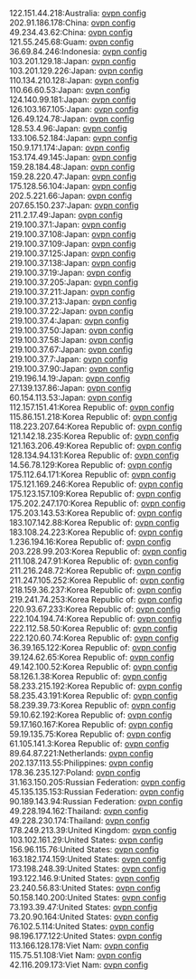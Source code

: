 122.151.44.218:Australia: [ovpn config](vpn/122_151_44_218.ovpn)  
202.91.186.178:China: [ovpn config](vpn/202_91_186_178.ovpn)  
49.234.43.62:China: [ovpn config](vpn/49_234_43_62.ovpn)  
121.55.245.68:Guam: [ovpn config](vpn/121_55_245_68.ovpn)  
36.69.84.246:Indonesia: [ovpn config](vpn/36_69_84_246.ovpn)  
103.201.129.18:Japan: [ovpn config](vpn/103_201_129_18.ovpn)  
103.201.129.226:Japan: [ovpn config](vpn/103_201_129_226.ovpn)  
110.134.210.128:Japan: [ovpn config](vpn/110_134_210_128.ovpn)  
110.66.60.53:Japan: [ovpn config](vpn/110_66_60_53.ovpn)  
124.140.99.181:Japan: [ovpn config](vpn/124_140_99_181.ovpn)  
126.103.167.105:Japan: [ovpn config](vpn/126_103_167_105.ovpn)  
126.49.124.78:Japan: [ovpn config](vpn/126_49_124_78.ovpn)  
128.53.4.96:Japan: [ovpn config](vpn/128_53_4_96.ovpn)  
133.106.52.184:Japan: [ovpn config](vpn/133_106_52_184.ovpn)  
150.9.171.174:Japan: [ovpn config](vpn/150_9_171_174.ovpn)  
153.174.49.145:Japan: [ovpn config](vpn/153_174_49_145.ovpn)  
159.28.184.48:Japan: [ovpn config](vpn/159_28_184_48.ovpn)  
159.28.220.47:Japan: [ovpn config](vpn/159_28_220_47.ovpn)  
175.128.56.104:Japan: [ovpn config](vpn/175_128_56_104.ovpn)  
202.5.221.66:Japan: [ovpn config](vpn/202_5_221_66.ovpn)  
207.65.150.237:Japan: [ovpn config](vpn/207_65_150_237.ovpn)  
211.2.17.49:Japan: [ovpn config](vpn/211_2_17_49.ovpn)  
219.100.37.1:Japan: [ovpn config](vpn/219_100_37_1.ovpn)  
219.100.37.108:Japan: [ovpn config](vpn/219_100_37_108.ovpn)  
219.100.37.109:Japan: [ovpn config](vpn/219_100_37_109.ovpn)  
219.100.37.125:Japan: [ovpn config](vpn/219_100_37_125.ovpn)  
219.100.37.138:Japan: [ovpn config](vpn/219_100_37_138.ovpn)  
219.100.37.19:Japan: [ovpn config](vpn/219_100_37_19.ovpn)  
219.100.37.205:Japan: [ovpn config](vpn/219_100_37_205.ovpn)  
219.100.37.211:Japan: [ovpn config](vpn/219_100_37_211.ovpn)  
219.100.37.213:Japan: [ovpn config](vpn/219_100_37_213.ovpn)  
219.100.37.22:Japan: [ovpn config](vpn/219_100_37_22.ovpn)  
219.100.37.4:Japan: [ovpn config](vpn/219_100_37_4.ovpn)  
219.100.37.50:Japan: [ovpn config](vpn/219_100_37_50.ovpn)  
219.100.37.58:Japan: [ovpn config](vpn/219_100_37_58.ovpn)  
219.100.37.67:Japan: [ovpn config](vpn/219_100_37_67.ovpn)  
219.100.37.7:Japan: [ovpn config](vpn/219_100_37_7.ovpn)  
219.100.37.90:Japan: [ovpn config](vpn/219_100_37_90.ovpn)  
219.196.14.19:Japan: [ovpn config](vpn/219_196_14_19.ovpn)  
27.139.137.86:Japan: [ovpn config](vpn/27_139_137_86.ovpn)  
60.154.113.53:Japan: [ovpn config](vpn/60_154_113_53.ovpn)  
112.157.151.41:Korea Republic of: [ovpn config](vpn/112_157_151_41.ovpn)  
115.86.151.218:Korea Republic of: [ovpn config](vpn/115_86_151_218.ovpn)  
118.223.207.64:Korea Republic of: [ovpn config](vpn/118_223_207_64.ovpn)  
121.142.18.235:Korea Republic of: [ovpn config](vpn/121_142_18_235.ovpn)  
121.163.206.49:Korea Republic of: [ovpn config](vpn/121_163_206_49.ovpn)  
128.134.94.131:Korea Republic of: [ovpn config](vpn/128_134_94_131.ovpn)  
14.56.78.129:Korea Republic of: [ovpn config](vpn/14_56_78_129.ovpn)  
175.112.64.171:Korea Republic of: [ovpn config](vpn/175_112_64_171.ovpn)  
175.121.169.246:Korea Republic of: [ovpn config](vpn/175_121_169_246.ovpn)  
175.123.157.109:Korea Republic of: [ovpn config](vpn/175_123_157_109.ovpn)  
175.202.247.170:Korea Republic of: [ovpn config](vpn/175_202_247_170.ovpn)  
175.203.143.53:Korea Republic of: [ovpn config](vpn/175_203_143_53.ovpn)  
183.107.142.88:Korea Republic of: [ovpn config](vpn/183_107_142_88.ovpn)  
183.108.24.223:Korea Republic of: [ovpn config](vpn/183_108_24_223.ovpn)  
1.236.194.16:Korea Republic of: [ovpn config](vpn/1_236_194_16.ovpn)  
203.228.99.203:Korea Republic of: [ovpn config](vpn/203_228_99_203.ovpn)  
211.108.247.91:Korea Republic of: [ovpn config](vpn/211_108_247_91.ovpn)  
211.216.248.72:Korea Republic of: [ovpn config](vpn/211_216_248_72.ovpn)  
211.247.105.252:Korea Republic of: [ovpn config](vpn/211_247_105_252.ovpn)  
218.159.36.237:Korea Republic of: [ovpn config](vpn/218_159_36_237.ovpn)  
219.241.74.253:Korea Republic of: [ovpn config](vpn/219_241_74_253.ovpn)  
220.93.67.233:Korea Republic of: [ovpn config](vpn/220_93_67_233.ovpn)  
222.104.194.74:Korea Republic of: [ovpn config](vpn/222_104_194_74.ovpn)  
222.112.58.50:Korea Republic of: [ovpn config](vpn/222_112_58_50.ovpn)  
222.120.60.74:Korea Republic of: [ovpn config](vpn/222_120_60_74.ovpn)  
36.39.165.122:Korea Republic of: [ovpn config](vpn/36_39_165_122.ovpn)  
39.124.62.65:Korea Republic of: [ovpn config](vpn/39_124_62_65.ovpn)  
49.142.100.52:Korea Republic of: [ovpn config](vpn/49_142_100_52.ovpn)  
58.126.1.38:Korea Republic of: [ovpn config](vpn/58_126_1_38.ovpn)  
58.233.215.192:Korea Republic of: [ovpn config](vpn/58_233_215_192.ovpn)  
58.235.43.191:Korea Republic of: [ovpn config](vpn/58_235_43_191.ovpn)  
58.239.39.73:Korea Republic of: [ovpn config](vpn/58_239_39_73.ovpn)  
59.10.62.192:Korea Republic of: [ovpn config](vpn/59_10_62_192.ovpn)  
59.17.160.167:Korea Republic of: [ovpn config](vpn/59_17_160_167.ovpn)  
59.19.135.75:Korea Republic of: [ovpn config](vpn/59_19_135_75.ovpn)  
61.105.141.3:Korea Republic of: [ovpn config](vpn/61_105_141_3.ovpn)  
89.64.87.221:Netherlands: [ovpn config](vpn/89_64_87_221.ovpn)  
202.137.113.55:Philippines: [ovpn config](vpn/202_137_113_55.ovpn)  
178.36.235.127:Poland: [ovpn config](vpn/178_36_235_127.ovpn)  
31.163.150.205:Russian Federation: [ovpn config](vpn/31_163_150_205.ovpn)  
45.135.135.153:Russian Federation: [ovpn config](vpn/45_135_135_153.ovpn)  
90.189.143.94:Russian Federation: [ovpn config](vpn/90_189_143_94.ovpn)  
49.228.194.162:Thailand: [ovpn config](vpn/49_228_194_162.ovpn)  
49.228.230.174:Thailand: [ovpn config](vpn/49_228_230_174.ovpn)  
178.249.213.39:United Kingdom: [ovpn config](vpn/178_249_213_39.ovpn)  
103.102.161.29:United States: [ovpn config](vpn/103_102_161_29.ovpn)  
156.96.115.76:United States: [ovpn config](vpn/156_96_115_76.ovpn)  
163.182.174.159:United States: [ovpn config](vpn/163_182_174_159.ovpn)  
173.198.248.39:United States: [ovpn config](vpn/173_198_248_39.ovpn)  
193.122.146.9:United States: [ovpn config](vpn/193_122_146_9.ovpn)  
23.240.56.83:United States: [ovpn config](vpn/23_240_56_83.ovpn)  
50.158.140.200:United States: [ovpn config](vpn/50_158_140_200.ovpn)  
73.193.39.47:United States: [ovpn config](vpn/73_193_39_47.ovpn)  
73.20.90.164:United States: [ovpn config](vpn/73_20_90_164.ovpn)  
76.102.5.114:United States: [ovpn config](vpn/76_102_5_114.ovpn)  
98.196.177.122:United States: [ovpn config](vpn/98_196_177_122.ovpn)  
113.166.128.178:Viet Nam: [ovpn config](vpn/113_166_128_178.ovpn)  
115.75.51.108:Viet Nam: [ovpn config](vpn/115_75_51_108.ovpn)  
42.116.209.173:Viet Nam: [ovpn config](vpn/42_116_209_173.ovpn)  
